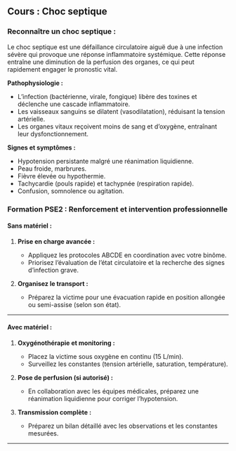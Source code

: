 ## **Cours : Choc septique**

### **Reconnaître un choc septique :**

Le choc septique est une défaillance circulatoire aiguë due à une infection sévère qui provoque une réponse inflammatoire systémique. Cette réponse entraîne une diminution de la perfusion des organes, ce qui peut rapidement engager le pronostic vital.

**Pathophysiologie :**

- L’infection (bactérienne, virale, fongique) libère des toxines et déclenche une cascade inflammatoire.
- Les vaisseaux sanguins se dilatent (vasodilatation), réduisant la tension artérielle.
- Les organes vitaux reçoivent moins de sang et d’oxygène, entraînant leur dysfonctionnement.

**Signes et symptômes :**

- Hypotension persistante malgré une réanimation liquidienne.
- Peau froide, marbrures.
- Fièvre élevée ou hypothermie.
- Tachycardie (pouls rapide) et tachypnée (respiration rapide).
- Confusion, somnolence ou agitation.

### **Formation PSE2 : Renforcement et intervention professionnelle**

#### **Sans matériel :**

1. **Prise en charge avancée :**
    
    - Appliquez les protocoles ABCDE en coordination avec votre binôme.
    - Priorisez l’évaluation de l’état circulatoire et la recherche des signes d’infection grave.
2. **Organisez le transport :**
    
    - Préparez la victime pour une évacuation rapide en position allongée ou semi-assise (selon son état).

---

#### **Avec matériel :**

1. **Oxygénothérapie et monitoring :**
    
    - Placez la victime sous oxygène en continu (15 L/min).
    - Surveillez les constantes (tension artérielle, saturation, température).
2. **Pose de perfusion (si autorisé) :**
    
    - En collaboration avec les équipes médicales, préparez une réanimation liquidienne pour corriger l’hypotension.
3. **Transmission complète :**
    
    - Préparez un bilan détaillé avec les observations et les constantes mesurées.

---